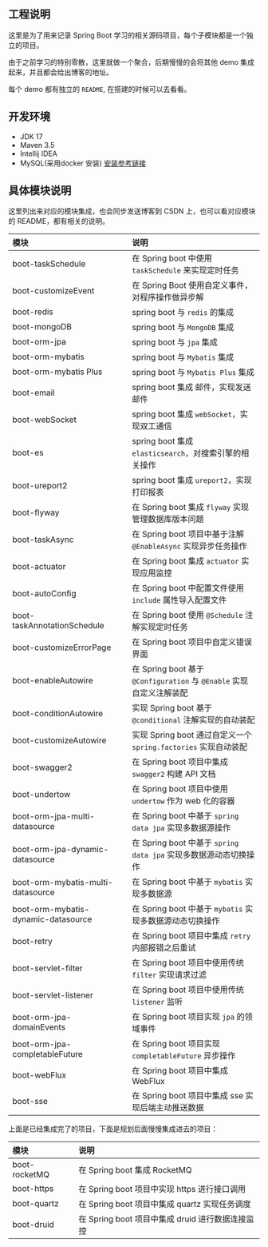 ## 工程说明

这里是为了用来记录 Spring Boot 学习的相关源码项目，每个子模块都是一个独立的项目。

由于之前学习的特别零散，这里就做一个聚合，后期慢慢的会将其他 demo 集成起来，并且都会给出博客的地址。

每个 demo 都有独立的 `README`, 在搭建的时候可以去看看。

## 开发环境

- JDK 17
- Maven 3.5 
- Intellij IDEA
- MySQL(采用docker 安装) [安装参考链接](https://blog.csdn.net/qq_18948359/article/details/125486934?spm=1001.2014.3001.5502)

## 具体模块说明

这里列出来对应的模块集成，也会同步发送博客到 CSDN 上，也可以看对应模块的 README，都有相关的说明。

| 模块                                  | 说明                                                        |
|:------------------------------------|:----------------------------------------------------------|
| boot-taskSchedule                   | 在 Spring boot 中使用 `taskSchedule` 来实现定时任务                  |
| boot-customizeEvent                 | 在 Spring Boot 使用自定义事件，对程序操作做异步解                           |
| boot-redis                          | spring boot 与 `redis` 的集成                                 |
| boot-mongoDB                        | spring boot 与 `MongoDB` 集成                                |
| boot-orm-jpa                        | spring boot 与 `jpa` 集成                                    |
| boot-orm-mybatis                    | spring boot 与 `Mybatis` 集成                                |
| boot-orm-mybatis Plus               | spring boot 与 `Mybatis Plus` 集成                           |
| boot-email                          | spring boot 集成 邮件，实现发送邮件                                  |
| boot-webSocket                      | spring boot 集成 `webSocket`，实现双工通信                         |
| boot-es                             | spring boot 集成 `elasticsearch`，对搜索引擎的相关操作                 |
| boot-ureport2                       | spring boot 集成 `ureport2`，实现打印报表                          |
| boot-flyway                         | 在 Spring boot 集成 `flyway` 实现管理数据库版本问题                     |
| boot-taskAsync                      | 在 Spring boot 项目中基于注解 `@EnableAsync` 实现异步任务操作             |
| boot-actuator                       | 在 Spring boot 集成 `actuator` 实现应用监控                        |
| boot-autoConfig                     | 在 Spring boot 中配置文件使用 `include` 属性导入配置文件                  |
| boot-taskAnnotationSchedule         | 在 Spring boot 使用 `@Schedule` 注解实现定时任务                     |
| boot-customizeErrorPage             | 在 Spring boot 项目中自定义错误界面                                  |
| boot-enableAutowire                 | 在 Spring boot 基于 `@Configuration` 与 `@Enable` 实现自定义注解装配   |
| boot-conditionAutowire              | 实现 Spring boot 基于 `@conditional` 注解实现的自动装配                |
| boot-customizeAutowire              | 实现 Spring boot 通过自定义一个 `spring.factories`  实现自动装配         |
| boot-swagger2                       | 在 Spring boot 项目中集成 `swagger2` 构建 API 文档                  |
| boot-undertow                       | 在 Spring boot 项目中使用 `undertow` 作为 web 化的容器                |
| boot-orm-jpa-multi-datasource       | 在 Spring boot 中基于 `spring data jpa` 实现多数据源操作              |
| boot-orm-jpa-dynamic-datasource     | 在 Spring boot 中基于 `spring data jpa` 实现多数据源动态切换操作          |
| boot-orm-mybatis-multi-datasource   | 在 Spring boot 中基于 `mybatis` 实现多数据源                        |
| boot-orm-mybatis-dynamic-datasource | 在 Spring boot 中基于 `mybatis` 实现多数据源动态切换操作                  |
| boot-retry                          | 在 Spring boot 项目中集成 `retry` 内部报错之后重试                      |
| boot-servlet-filter                 | 在 Spring boot 项目中使用传统 `filter` 实现请求过滤                     |
| boot-servlet-listener               | 在 Spring boot 项目中使用传统 `listener` 监听                       |
| boot-orm-jpa-domainEvents           | 在 Spring boot 项目实现 `jpa` 的领域事件                            |
| boot-orm-jpa-completableFuture      | 在 Spring boot 项目实现 `completableFuture` 异步操作               |
| boot-webFlux                        | 在 Spring boot 项目中集成 WebFlux                               |
| boot-sse                            | 在 Spring boot 项目中集成 sse 实现后端主动推送数据                        |

上面是已经集成完了的项目，下面是规划后面慢慢集成进去的项目：

| 模块                                  | 说明                                             |
|:------------------------------------|:-----------------------------------------------|
| boot-rocketMQ                       | 在 Spring boot 集成 RocketMQ                      |
| boot-https                          | 在 Spring boot 项目中实现 https 进行接口调用               |
| boot-quartz                         | 在 Spring boot 项目中集成 quartz 实现任务调度              |
| boot-druid                          | 在 Spring boot 项目中集成 druid 进行数据连接监控             |
